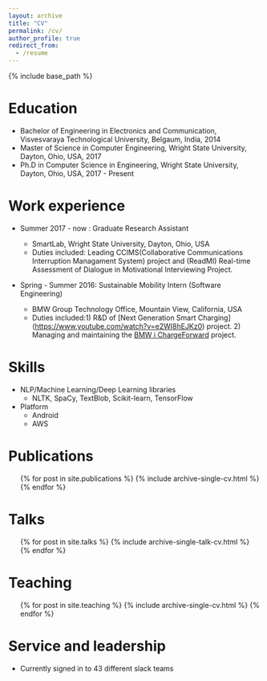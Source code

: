 ```yaml
---
layout: archive
title: "CV"
permalink: /cv/
author_profile: true
redirect_from:
  - /resume
---
```


{% include base_path %}

Education
======
* Bachelor of Engineering in Electronics and Communication, Visvesvaraya Technological University, Belgaum, India, 2014
* Master of Science in Computer Engineering, Wright State University, Dayton, Ohio, USA, 2017
* Ph.D in Computer Science in Engineering, Wright State University, Dayton, Ohio, USA, 2017 - Present

Work experience
======
* Summer 2017 - now : Graduate Research Assistant
  * SmartLab, Wright State University, Dayton, Ohio, USA
  * Duties included: Leading CCIMS(Collaborative Communications Interruption Managament System) project and (ReadMI) Real-time Assessment of Dialogue in Motivational Interviewing Project. 
  
* Spring - Summer 2016: Sustainable Mobility Intern (Software Engineering)
  * BMW Group Technology Office, Mountain View, California, USA
  * Duties included:1) R&D of [Next Generation Smart Charging] (https://www.youtube.com/watch?v=e2WI8hEJKz0) project. 2) Managing and maintaining the [BMW i ChargeForward](https://www.bmwchargeforward.com/#/home) project. 
  
Skills
======
* NLP/Machine Learning/Deep Learning libraries
  * NLTK, SpaCy, TextBlob, Scikit-learn, TensorFlow
* Platform
  * Android
  * AWS

Publications
======
  <ul>{% for post in site.publications %}
    {% include archive-single-cv.html %}
  {% endfor %}</ul>
  
Talks
======
  <ul>{% for post in site.talks %}
    {% include archive-single-talk-cv.html %}
  {% endfor %}</ul>
  
Teaching
======
  <ul>{% for post in site.teaching %}
    {% include archive-single-cv.html %}
  {% endfor %}</ul>
  
Service and leadership
======
* Currently signed in to 43 different slack teams
